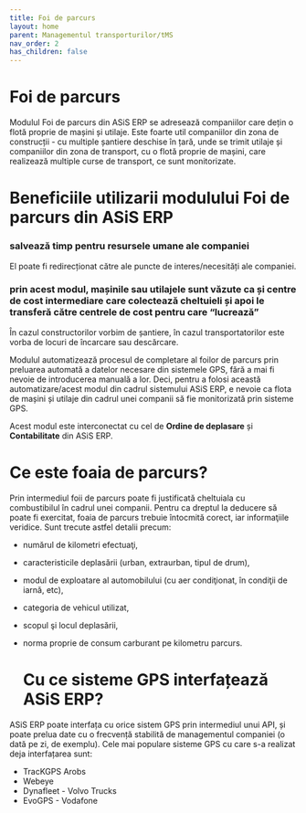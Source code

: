 ```yaml
---
title: Foi de parcurs
layout: home
parent: Managementul transporturilor/tMS
nav_order: 2
has_children: false
---
```

# Foi de parcurs
Modulul Foi de parcurs din ASiS ERP se adresează companiilor care dețin o flotă proprie de mașini și utilaje. Este foarte util companiilor din zona de construcții - cu multiple șantiere deschise în țară, unde se trimit utilaje și companiilor din zona de transport, cu o flotă proprie de mașini, care realizează multiple curse de transport, ce sunt monitorizate.

# Beneficiile utilizarii modulului Foi de parcurs din ASiS ERP

### salvează timp pentru resursele umane ale companiei
El poate fi redirecționat către ale puncte de interes/necesități ale companiei.
### prin acest modul, mașinile sau utilajele sunt văzute ca și centre de cost intermediare care colectează cheltuieli și apoi le transferă către centrele de cost pentru care “lucrează”
În cazul constructorilor vorbim de șantiere, în cazul transportatorilor este vorba de locuri de încarcare sau descărcare.

Modulul automatizează procesul de completare al foilor de parcurs prin preluarea automată a datelor necesare din sistemele GPS, fără a mai fi nevoie de introducerea manuală a lor.
Deci, pentru a folosi această automatizare/acest modul din cadrul sistemului ASiS ERP, e nevoie ca flota de mașini și utilaje din cadrul unei companii să fie monitorizată prin sisteme GPS. 

Acest modul este interconectat cu cel de **Ordine de deplasare** și **Contabilitate** din ASiS ERP.

# Ce este foaia de parcurs?
Prin intermediul foii de parcurs poate fi justificată cheltuiala cu combustibilul în cadrul unei companii. 
Pentru ca dreptul la deducere să poate fi exercitat, foaia de parcurs trebuie întocmită corect, iar informaţiile veridice. Sunt trecute astfel detalii precum:
- numărul de kilometri efectuaţi,
- caracteristicile deplasării (urban, extraurban, tipul de drum),
- modul de exploatare al automobilului (cu aer condiţionat, în condiţii de iarnă, etc),
- categoria de vehicul utilizat,
- scopul şi locul deplasării,
- norma proprie de consum carburant pe kilometru parcurs.

  # Cu ce sisteme GPS interfațează ASiS ERP?

ASiS ERP poate interfața cu orice sistem GPS prin intermediul unui API, și poate prelua date cu o frecvență stabilită de managementul companiei (o dată pe zi, de exemplu).
Cele mai populare sisteme GPS cu care s-a realizat deja interfațarea sunt:
- TracKGPS Arobs
- Webeye
- Dynafleet - Volvo Trucks
- EvoGPS - Vodafone



